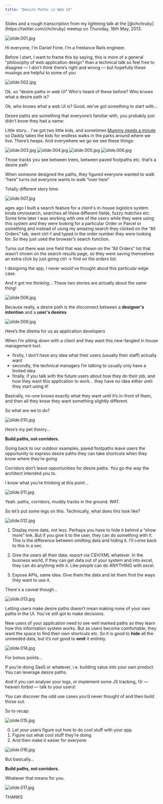 ```yaml
---
title: "Desire Paths in Web UI"
---
```


<div class="notice">
Slides and a rough transcription from my lightning talk at the [@chchruby](https://twitter.com/chchruby) meetup on Thursday, 16th May, 2013.
</div>

![slide.001.jpg](2013-05-19-desire-paths-in-web-ui/slide.001.jpg)

Hi everyone, I'm Daniel Fone. I'm a freelance Rails engineer.

Before I start, I want to frame this by saying, this is more of a general "philosophy of web application design" than a technical talk so feel free to disagree — I don’t think there’s right and wrong — but hopefully these musings are helpful to some of you

![slide.002.jpg](2013-05-19-desire-paths-in-web-ui/slide.002.jpg)

Ok, so “desire paths in web UI” Who's heard of these before? Who knows what a desire path is?

Ok, who knows what a web UI is? Good, we've got something to start with…

Desire paths are something that everyone’s familiar with, you probably just didn’t know they had a name:

Little story…
I’ve got two little kids, and sometimes [Mummy needs a minute](http://www.kungfugrippe.com/post/631603366/mommy-needs-a-minute)
so Daddy takes the kids for endless walks in the parks around where we live. There’s heaps.
And everywhere we go we see these things:

![slide.003.jpg](2013-05-19-desire-paths-in-web-ui/slide.003.jpg)
![slide.004.jpg](2013-05-19-desire-paths-in-web-ui/slide.004.jpg)
![slide.005.jpg](2013-05-19-desire-paths-in-web-ui/slide.005.jpg)
![slide.006.jpg](2013-05-19-desire-paths-in-web-ui/slide.006.jpg)

Those tracks you see between trees, between paved footpaths etc.
that’s a desire path

When someone designed the paths, they figured everyone wanted to walk “here”
turns out everyone wants to walk “over here”

Totally different story time:

![slide.007.jpg](2013-05-19-desire-paths-in-web-ui/slide.007.jpg)

 ages ago I built a search feature for a client's in-house logistics system.
kinda omnisearch, searches all these different fields, fuzzy matches etc.
Some time later I was working with one of the users while they were using this system
and they were looking for a particular Order or Parcel or something
and instead of using my amazing search
they clicked on the “All Orders” tab, went ctrl-f and typed in the order number they were looking for.
So they just used the browser’s search function.

Turns out there was one field that was shown on the “All Orders” list that wasn’t shown on the search results page, so they were saving themselves an extra click by just going ctrl -> find on the orders list.

I designing the app, I never would've thought about this particular edge case.

And it got me thinking…
These two stories are actually about the same thing!

![slide.008.jpg](2013-05-19-desire-paths-in-web-ui/slide.008.jpg)

Because really, a desire path is
the disconnect between a **designer's intention**
and a **user's desires**

![slide.009.jpg](2013-05-19-desire-paths-in-web-ui/slide.009.jpg)

Here’s the dilema for us as application developers

When I’m sitting down with a client and they want this new-fangled in house management tool.

* firstly, I don’t have any idea what their users (usually their staff) actually want
* secondly, the technical managers I’m talking to usually only have a limited idea
* finally, if you talk with the future users about how they do their job, and how they want this application to work… they have no idea either until they start using it!

Basically, no-one knows exactly what they want until it’s in-front of them,
and then all they know they want something slightly different.

So what are we to do?

![slide.010.jpg](2013-05-19-desire-paths-in-web-ui/slide.010.jpg)

Here’s my pet theory…

**Build paths, not corridors.**

Going back to our outdoor examples,
paved footpaths leave users the opportunity to express desire paths
they can take shortcuts when they know where they’re going

Corridors don’t leave opportunities for desire paths. You go the way the architect intended you to.

I know what you’re thinking at this point…

![slide.011.jpg](2013-05-19-desire-paths-in-web-ui/slide.011.jpg)

Yeah. paths, corridors, muddy tracks in the ground. WAT.

So let’s put some legs on this.
Technically, what does this look like?

![slide.012.jpg](2013-05-19-desire-paths-in-web-ui/slide.012.jpg)

1. Display more data, not less. Perhaps you have to hide it behind a “show more” link. But if you give it to the user, they can do something with it. This is the difference between omitting data and hiding it. I’ll come back to this in a sec.

1. Give the users all their data. export via CSV/XML whatever. In the business world, if they can get data out of your system and into excel, they can do anything with it. Like people can do ANYTHING with excel.

1. Expose APIs, same idea. Give them the data and let them find the ways they want to use it.

There's a caveat though…

![slide.013.jpg](2013-05-19-desire-paths-in-web-ui/slide.013.jpg)

Letting users make desire paths doesn’t mean making none of your own paths in the UI.
You’ve still got to make decisions.

New users of your application need to see well marked paths so they learn how this information system works.
But as users become comfortable, they want the space to find their own shortcuts etc.
So it is good to **hide** all the unneeded data, but it’s not good to **omit** it entirely.

![slide.014.jpg](2013-05-19-desire-paths-in-web-ui/slide.014.jpg)

For bonus points…

If you’re doing SaaS or whatever, i.e. building value into your own product
You can leverage desire paths.

And if you can analyse your logs, or implement some JS tracking,
Or — heaven forbid — talk to your users!

You can discover the odd use cases you’d never thought of and then build those out.

So to recap:

![slide.015.jpg](2013-05-19-desire-paths-in-web-ui/slide.015.jpg)

0. Let your users figure out how to do cool stuff with your app.
0. Figure out what cool stuff they’re doing
0. And then make it easier for everyone

![slide.016.jpg](2013-05-19-desire-paths-in-web-ui/slide.016.jpg)


But basically…

**Build paths, not corridors.**

Whatever that means for you.

![slide.017.jpg](2013-05-19-desire-paths-in-web-ui/slide.017.jpg)

THANKS
